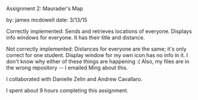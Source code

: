 Assignment 2: Maurader's Map

by: james mcdowell
date: 3/13/15

Correctly implemented: Sends and retrieves locations of everyone. 
Displays info windows for everyone. It has their title and distance.

Not correctly implemented: Distances for everyone are the same; it's 
only correct for one student. 
Display window for my own icon has no info in it. 
I don't know why either of these things are happening :(
Also, my files are in the wrong repository -- I emailed Ming about this. 

I collaborated with Danielle Zelin and Andrew Cavallaro.

I spent about 9 hours completing this assignment. 
